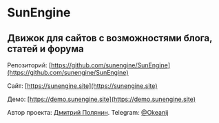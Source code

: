# SunEngine

## Движок для сайтов с возможностями блога, статей и форума

Репозиторий: [https://github.com/sunengine/SunEngine](https://github.com/sunengine/SunEngine)

Сайт: [https://sunengine.site](https://sunengine.site)

Демо: [https://demo.sunengine.site](https://demo.sunengine.site)

Автор проекта: [Дмитрий Полянин](https://sunengine.site/user/okeanij). Telegram: [@Okeanij](https://t.me/Okeanij)